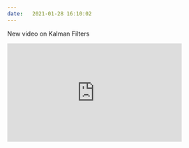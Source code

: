 ```yaml
---
date:   2021-01-28 16:10:02 
---
```



New video on Kalman Filters
<iframe width="400" height="225" src="https://youtu.be/IFeCIbljreY" frameborder="0" allow="accelerometer; autoplay; clipboard-write; encrypted-media; gyroscope; picture-in-picture" allowfullscreen></iframe>
